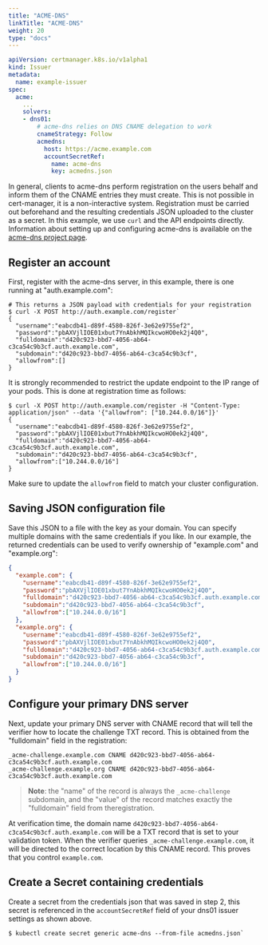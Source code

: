 ```yaml
---
title: "ACME-DNS"
linkTitle: "ACME-DNS"
weight: 20
type: "docs"
---
```


```yaml
apiVersion: certmanager.k8s.io/v1alpha1
kind: Issuer
metadata:
  name: example-issuer
spec:
  acme:
    ...
    solvers:
    - dns01:
        # acme-dns relies on DNS CNAME delegation to work
        cnameStrategy: Follow
        acmedns:
          host: https://acme.example.com
          accountSecretRef:
            name: acme-dns
            key: acmedns.json
```

In general, clients to acme-dns perform registration on the users behalf
and inform them of the CNAME entries they must create. This is not
possible in cert-manager, it is a non-interactive system. Registration
must be carried out beforehand and the resulting credentials JSON
uploaded to the cluster as a secret. In this example, we use `curl` and
the API endpoints directly. Information about setting up and configuring
acme-dns is available on the [acme-dns project
page](https://github.com/joohoi/acme-dns).

Register an account
-------------------

First, register with the acme-dns server, in this example, there is one running
at "auth.example.com":

```shell
# This returns a JSON payload with credentials for your registration
$ curl -X POST http://auth.example.com/register`
{
  "username":"eabcdb41-d89f-4580-826f-3e62e9755ef2",
  "password":"pbAXVjlIOE01xbut7YnAbkhMQIkcwoHO0ek2j4Q0",
  "fulldomain":"d420c923-bbd7-4056-ab64-c3ca54c9b3cf.auth.example.com",
  "subdomain":"d420c923-bbd7-4056-ab64-c3ca54c9b3cf",
  "allowfrom":[]
}
```

It is strongly recommended to restrict the update endpoint to the IP range of
your pods. This is done at registration time as follows:

```shell
$ curl -X POST http://auth.example.com/register -H "Content-Type: application/json" --data '{"allowfrom": ["10.244.0.0/16"]}'
{
  "username":"eabcdb41-d89f-4580-826f-3e62e9755ef2",
  "password":"pbAXVjlIOE01xbut7YnAbkhMQIkcwoHO0ek2j4Q0",
  "fulldomain":"d420c923-bbd7-4056-ab64-c3ca54c9b3cf.auth.example.com",
  "subdomain":"d420c923-bbd7-4056-ab64-c3ca54c9b3cf",
  "allowfrom":["10.244.0.0/16"]
}
```

Make sure to update the `allowfrom` field to match your cluster configuration.

Saving JSON configuration file
------------------------------

Save this JSON to a file with the key as your domain. You can specify multiple
domains with the same credentials if you like. In our example, the returned
credentials can be used to verify ownership of "example.com" and "example.org":

```json
{
  "example.com": {
    "username":"eabcdb41-d89f-4580-826f-3e62e9755ef2",
    "password":"pbAXVjlIOE01xbut7YnAbkhMQIkcwoHO0ek2j4Q0",
    "fulldomain":"d420c923-bbd7-4056-ab64-c3ca54c9b3cf.auth.example.com",
    "subdomain":"d420c923-bbd7-4056-ab64-c3ca54c9b3cf",
    "allowfrom":["10.244.0.0/16"]
  },
  "example.org": {
    "username":"eabcdb41-d89f-4580-826f-3e62e9755ef2",
    "password":"pbAXVjlIOE01xbut7YnAbkhMQIkcwoHO0ek2j4Q0",
    "fulldomain":"d420c923-bbd7-4056-ab64-c3ca54c9b3cf.auth.example.com",
    "subdomain":"d420c923-bbd7-4056-ab64-c3ca54c9b3cf",
    "allowfrom":["10.244.0.0/16"]
  }
}
```

Configure your primary DNS server
---------------------------------

Next, update your primary DNS server with CNAME record that will tell the
verifier how to locate the challenge TXT record. This is obtained from the
"fulldomain" field in the registration:

```
_acme-challenge.example.com CNAME d420c923-bbd7-4056-ab64-c3ca54c9b3cf.auth.example.com
_acme-challenge.example.org CNAME d420c923-bbd7-4056-ab64-c3ca54c9b3cf.auth.example.com
```

> **Note**: the "name" of the record is always the `_acme-challenge` subdomain,
> and the "value" of the record matches exactly the "fulldomain" field from
> theregistration.

At verification time, the domain name
`d420c923-bbd7-4056-ab64-c3ca54c9b3cf.auth.example.com` will be a TXT record
that is set to your validation token. When the verifier queries
`_acme-challenge.example.com`, it will be directed to the correct location by
this CNAME record. This proves that you control `example.com`.

Create a Secret containing credentials
--------------------------------------

Create a secret from the credentials json that was saved in step 2, this secret
is referenced in the `accountSecretRef` field of your dns01 issuer settings as
shown above.

```shell
$ kubectl create secret generic acme-dns --from-file acmedns.json`
```
